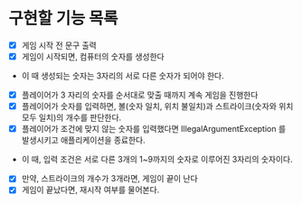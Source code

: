 # 구현할 기능 목록

- [x]  게임 시작 전 문구 출력
- [x]  게임이 시작되면, 컴퓨터의 숫자를 생성한다
- 이 때 생성되는 숫자는 3자리의 서로 다른 숫자가 되어야 한다.
- [x]  플레이어가 3 자리의 숫자를 순서대로 맞출 때까지 계속 게임을 진행한다
- [x]  플레이어가 숫자를 입력하면, 볼(숫자 일치, 위치 불일치)과 스트라이크(숫자와 위치 모두 일치)의 개수를 판단한다.
- [x]  플레이어가 조건에 맞지 않는 숫자를 입력했다면 IllegalArgumentException 를 발생시키고 애플리케이션을 종료한다.
- 이 때, 입력 조건은 서로 다른 3개의 1~9까지의 숫자로 이루어진 3자리의 숫자이다.
- [x]  만약, 스트라이크의 개수가 3개라면, 게임이 끝이 난다
- [x]  게임이 끝났다면, 재시작 여부를 물어본다.
